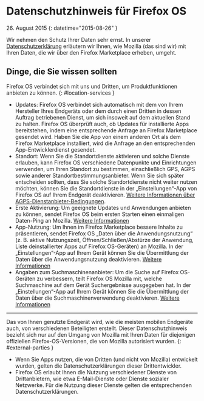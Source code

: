 # Datenschutzhinweis für Firefox OS

26\. August 2015
{: datetime="2015-08-26" }

Wir nehmen den Schutz Ihrer Daten sehr ernst. In unserer [Datenschutzerklärung](https://www.mozilla.org/de/privacy/) erläutern wir Ihnen, wie Mozilla (das sind wir) mit Ihren Daten, die wir über den Firefox Marketplace erheben, umgeht.

## Dinge, die Sie wissen sollten

Firefox OS verbindet sich mit uns und Dritten, um Produktfunktionen anbieten zu können.
{: #location-services }

* Updates: Firefox OS verbindet sich automatisch mit dem von Ihrem Hersteller Ihres Endgeräts oder dem durch einen Dritten in dessen Auftrag betriebenen Dienst, um sich insoweit auf dem aktuellen Stand zu halten. Firefox OS überprüft auch, ob Updates für installierte Apps bereitstehen, indem eine entsprechende Anfrage an Firefox Marketplace gesendet wird. Haben Sie die App von einem anderen Ort als dem Firefox Marketplace installiert, wird die Anfrage an den entsprechenden App-Entwicklerdienst gesendet.
* Standort: Wenn Sie die Standortdienste aktivieren und solche Dienste erlauben, kann Firefox OS verschiedene Datenpunkte und Einrichtungen verwenden, um Ihren Standort zu bestimmen, einschließlich GPS, AGPS sowie anderer Standortbestimmungsanbieter. Wenn Sie sich später entscheiden sollten, dass Sie solche Standortdienste nicht weiter nutzen möchten, können Sie die Standortdienste in der „Einstellungen“-App von Firefox OS auf Ihrem Endgerät deaktivieren. [Weitere Informationen über AGPS-Dienstanbieter-Bedingungen](https://wiki.mozilla.org/Firefox_OS/AGPS_service_provider_terms).
* Erste Aktivierung: Um geeignete Updates und Anwendungen anbieten zu können, sendet Firefox OS beim ersten Starten einen einmaligen Daten-Ping an Mozilla. [Weitere Informationen](https://wiki.mozilla.org/FirefoxOS/Metrics)
* App-Nutzung: Um Ihnen im Firefox Marketplace bessere Inhalte zu präsentieren, sendet Firefox OS „Daten über die Anwendungsnutzung“ (z. B. aktive Nutzungszeit, Öffnen/Schließen/Abstürze der Anwendung, Liste deinstallierter Apps auf Firefox OS-Geräten) an Mozilla. In der „Einstellungen“-App auf Ihrem Gerät können Sie die Übermittlung der Daten über die Anwendungsnutzung deaktivieren. [Weitere Informationen](https://wiki.mozilla.org/FirefoxOS/Metrics/App_Usage)
* Angaben zum Suchmaschinenanbieter: Um die Suche auf Firefox OS-Geräten zu verbessern, teilt Firefox OS Mozilla mit, welche Suchmaschine auf dem Gerät Suchergebnisse ausgegeben hat. In der „Einstellungen“-App auf Ihrem Gerät können Sie die Übermittlung der Daten über die Suchmaschinenverwendung deaktivieren. [Weitere Informationen](https://wiki.mozilla.org/FirefoxOS/Metrics/App_Usage)

---------------------------------------

Das von Ihnen genutzte Endgerät wird, wie die meisten mobilen Endgeräte auch, von verschiedenen Beteiligten erstellt. Dieser Datenschutzhinweis bezieht sich nur auf den Umgang von Mozilla mit Ihren Daten für diejenigen offiziellen Firefox-OS-Versionen, die von Mozilla autorisiert wurden.
{: #external-parties }

* Wenn Sie Apps nutzen, die von Dritten (und nicht von Mozilla) entwickelt wurden, gelten die Datenschutzerklärungen dieser Drittentwickler.
* Firefox OS erlaubt Ihnen die Nutzung verschiedener Dienste von Drittanbietern, wie etwa E-Mail-Dienste oder Dienste sozialer Netzwerke. Für die Nutzung dieser Dienste gelten die entsprechenden Datenschutzerklärungen.
